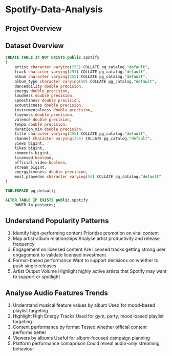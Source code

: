 # Spotify-Data-Analysis
## Project Overview

## Dataset Overview
```sql
CREATE TABLE IF NOT EXISTS public.spotify
(
    artist character varying(255) COLLATE pg_catalog."default",
    track character varying(255) COLLATE pg_catalog."default",
    album character varying(255) COLLATE pg_catalog."default",
    album_type character varying(50) COLLATE pg_catalog."default",
    danceability double precision,
    energy double precision,
    loudness double precision,
    speechiness double precision,
    acousticness double precision,
    instrumentalness double precision,
    liveness double precision,
    valence double precision,
    tempo double precision,
    duration_min double precision,
    title character varying(255) COLLATE pg_catalog."default",
    channel character varying(255) COLLATE pg_catalog."default",
    views bigint,
    likes bigint,
    comments bigint,
    licensed boolean,
    official_video boolean,
    stream bigint,
    energyliveness double precision,
    most_playedon character varying(50) COLLATE pg_catalog."default"
)

TABLESPACE pg_default;

ALTER TABLE IF EXISTS public.spotify
    OWNER to postgres;
```
## Understand Popularity Patterns
1. Identify high-performing content
    Prioritise promotion on vital content
4. Map artist-album relationships
    Analyse artist productivity and release frequency
5. Engagement on licensed content
    Are licensed tracks getting strong user engagement to validate licensed investment
6. Format-based performance
Want to support decisions on whether to push single releases
7. Artist Output Volume
Highlight highly active artists that Spotify may want to support or spotlight
## Analyse Audio Features Trends
1. Understand musical feature values by album
Used for mood-based playlist targeting
2. Highlight High Energy Tracks
Used for gym, party, mood-based playlist targeting
3. Content performance by format
Tested whether official content performs better
4. Viewers by albums
Useful for album-focused campaign planning
5. Platform performance comaprison
Could reveal audio-only streaming behaviour
